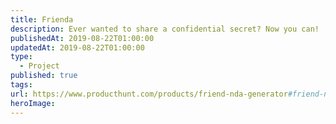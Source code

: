 ```yaml
---
title: Frienda
description: Ever wanted to share a confidential secret? Now you can!
publishedAt: 2019-08-22T01:00:00
updatedAt: 2019-08-22T01:00:00
type:
  - Project
published: true
tags: 
url: https://www.producthunt.com/products/friend-nda-generator#friend-nda-generator
heroImage:
---
```

